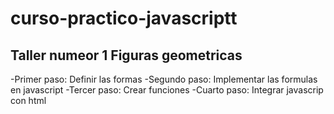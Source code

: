 # curso-practico-javascriptt

## Taller numeor 1 Figuras geometricas

-Primer paso: Definir las formas
-Segundo paso: Implementar las formulas en javascript
-Tercer paso: Crear funciones 
-Cuarto paso: Integrar javascrip con html





